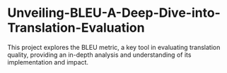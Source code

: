 # Unveiling-BLEU-A-Deep-Dive-into-Translation-Evaluation
 This project explores the BLEU metric, a key tool in evaluating translation quality, providing an in-depth analysis and understanding of its implementation and impact.
